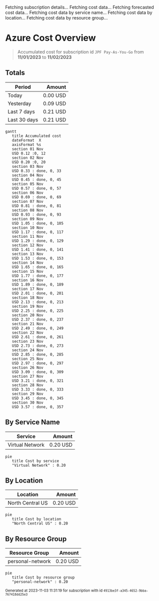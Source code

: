 Fetching subscription details...
Fetching cost data...
Fetching forecasted cost data...
Fetching cost data by service name...
Fetching cost data by location...
Fetching cost data by resource group...
# Azure Cost Overview

> Accumulated cost for subscription id `JPF Pay-As-You-Go` from **11/01/2023** to **11/02/2023**

## Totals

|Period|Amount|
|---|---:|
|Today|0.00 USD|
|Yesterday|0.09 USD|
|Last 7 days|0.21 USD|
|Last 30 days|0.21 USD|

```mermaid
gantt
   title Accumulated cost
   dateFormat  X
   axisFormat %s
   section 01 Nov
   USD 0.12 :0, 12
   section 02 Nov
   USD 0.20 :0, 20
   section 03 Nov
   USD 0.33 : done, 0, 33
   section 04 Nov
   USD 0.45 : done, 0, 45
   section 05 Nov
   USD 0.57 : done, 0, 57
   section 06 Nov
   USD 0.69 : done, 0, 69
   section 07 Nov
   USD 0.81 : done, 0, 81
   section 08 Nov
   USD 0.93 : done, 0, 93
   section 09 Nov
   USD 1.05 : done, 0, 105
   section 10 Nov
   USD 1.17 : done, 0, 117
   section 11 Nov
   USD 1.29 : done, 0, 129
   section 12 Nov
   USD 1.41 : done, 0, 141
   section 13 Nov
   USD 1.53 : done, 0, 153
   section 14 Nov
   USD 1.65 : done, 0, 165
   section 15 Nov
   USD 1.77 : done, 0, 177
   section 16 Nov
   USD 1.89 : done, 0, 189
   section 17 Nov
   USD 2.01 : done, 0, 201
   section 18 Nov
   USD 2.13 : done, 0, 213
   section 19 Nov
   USD 2.25 : done, 0, 225
   section 20 Nov
   USD 2.37 : done, 0, 237
   section 21 Nov
   USD 2.49 : done, 0, 249
   section 22 Nov
   USD 2.61 : done, 0, 261
   section 23 Nov
   USD 2.73 : done, 0, 273
   section 24 Nov
   USD 2.85 : done, 0, 285
   section 25 Nov
   USD 2.97 : done, 0, 297
   section 26 Nov
   USD 3.09 : done, 0, 309
   section 27 Nov
   USD 3.21 : done, 0, 321
   section 28 Nov
   USD 3.33 : done, 0, 333
   section 29 Nov
   USD 3.45 : done, 0, 345
   section 30 Nov
   USD 3.57 : done, 0, 357
```

## By Service Name

|Service|Amount|
|---|---:|
|Virtual Network|0.20 USD|

```mermaid
pie
   title Cost by service
   "Virtual Network" : 0.20
```

## By Location

|Location|Amount|
|---|---:|
|North Central US|0.20 USD|

```mermaid
pie
   title Cost by location
   "North Central US" : 0.20
```

## By Resource Group

|Resource Group|Amount|
|---|---:|
|personal-network|0.20 USD|

```mermaid
pie
   title Cost by resource group
   "personal-network" : 0.20
```

<sup>Generated at 2023-11-03 11:31:19 for subscription with id `4913be3f-a345-4652-9bba-767418dd25e3`</sup>
